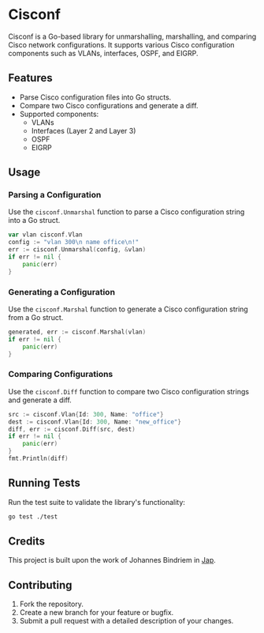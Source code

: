 # Cisconf

Cisconf is a Go-based library for unmarshalling, marshalling, and comparing Cisco network configurations. It supports various Cisco configuration components such as VLANs, interfaces, OSPF, and EIGRP.

## Features

- Parse Cisco configuration files into Go structs.
- Compare two Cisco configurations and generate a diff.
- Supported components:
    - VLANs
    - Interfaces (Layer 2 and Layer 3)
    - OSPF
    - EIGRP

## Usage

### Parsing a Configuration

Use the `cisconf.Unmarshal` function to parse a Cisco configuration string into a Go struct.

```go
var vlan cisconf.Vlan
config := "vlan 300\n name office\n!"
err := cisconf.Unmarshal(config, &vlan)
if err != nil {
    panic(err)
}
```

### Generating a Configuration

Use the `cisconf.Marshal` function to generate a Cisco configuration string from a Go struct.

```go
generated, err := cisconf.Marshal(vlan)
if err != nil {
    panic(err)
}
```

### Comparing Configurations

Use the `cisconf.Diff` function to compare two Cisco configuration strings and generate a diff.

```go
src := cisconf.Vlan{Id: 300, Name: "office"}
dest := cisconf.Vlan{Id: 300, Name: "new_office"}
diff, err := cisconf.Diff(src, dest)
if err != nil {
    panic(err)
}
fmt.Println(diff)
```

## Running Tests

Run the test suite to validate the library's functionality:

```bash
go test ./test
```

## Credits
This project is built upon the work of Johannes Bindriem in [Jap](https://github.com/Letsu/jap).

## Contributing

1. Fork the repository.
2. Create a new branch for your feature or bugfix.
3. Submit a pull request with a detailed description of your changes.
